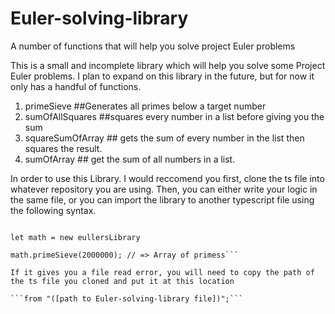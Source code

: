 # Euler-solving-library
A number of functions that will help you solve project Euler problems

This is a small and incomplete library which will help you solve some Project Euler problems.
I plan to expand on this library in the future, but for now it only has a handful of functions.

1. primeSieve ##Generates all primes below a target number
2. sumOfAllSquares ##squares every number in a list before giving you the sum
3. squareSumOfArray ## gets the sum of every number in the list then squares the result.
4. sumOfArray ## get the sum of all numbers in a list.

In order to use this Library. I would reccomend you first, clone the ts file into whatever repository you are using.
Then, you can either write your logic in the same file, or you can import the library to another typescript file using the following syntax.

```import { eullersLibrary } from "./eullersLibrary";

let math = new eullersLibrary

math.primeSieve(2000000); // => Array of primess```

If it gives you a file read error, you will need to copy the path of the ts file you cloned and put it at this location 

```from "([path to Euler-solving-library file])";```
